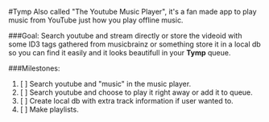 #Tymp
Also called "The Youtube Music Player", it's a fan made app to play music from YouTube just how you play offline music.

###Goal:
Search youtube and stream directly or store the videoid with some ID3 tags gathered from musicbrainz or something store it in a local db so you can find it easily and it looks beautifull in your **Tymp** queue.

###Milestones:
1. [ ] Search youtube and "music" in the music player.
2. [ ] Search youtube and choose to play it right away or add it to queue.
3. [ ] Create local db with extra track information if user wanted to.
4. [ ] Make playlists.
